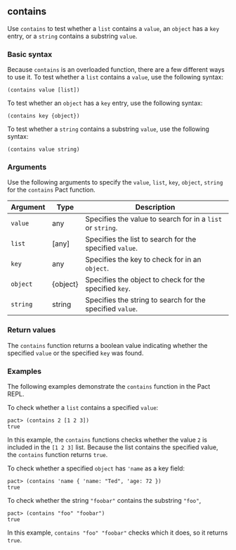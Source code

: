 ## contains

Use `contains` to test whether a `list` contains a `value`, an `object` has a `key` entry, or a `string` contains a substring `value`.

### Basic syntax

Because `contains` is an overloaded function, there are a few different ways to use it.
To test whether a `list` contains a `value`, use the following syntax:

```pact
(contains value [list])
```

To test whether an `object` has a `key` entry, use the following syntax:

```pact
(contains key {object})
```

To test whether a `string` contains a substring `value`, use the following syntax:

```pact
(contains value string)
```

### Arguments

Use the following arguments to specify the `value`, `list`, `key`, `object`, `string` for the `contains` Pact function.

| Argument | Type | Description |
| --- | --- | --- |
| `value` | any | Specifies the value to search for in a `list` or `string`. |
| `list` | [any] | Specifies the list to search for the specified `value`. |
| `key` | any | Specifies the key to check for in an `object`. |
| `object` | {object} | Specifies the object to check for the specified `key`. |
| `string` | string | Specifies the string to search for the specified `value`. |

### Return values

The `contains` function returns a boolean value indicating whether the specified `value` or the specified `key` was found.

### Examples

The following examples demonstrate the `contains` function in the Pact REPL.

To check whether a `list` contains a specified `value`:

```pact
pact> (contains 2 [1 2 3])
true
```

In this example, the `contains` functions checks whether the value `2` is included in the `[1 2 3]` list. Because the list contains the specified value, the `contains` function returns `true`.

To check whether a specified `object` has `'name` as a key field:

```pact
pact> (contains 'name { 'name: "Ted", 'age: 72 })
true
```

To check whether the string `"foobar"` contains the substring `"foo"`, 

```pact
pact> (contains "foo" "foobar")
true
```

In this example, `contains "foo" "foobar"` checks which it does, so it returns `true`.
